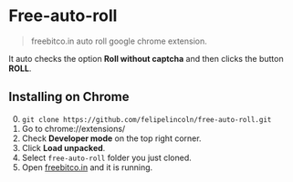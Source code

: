 # Free-auto-roll
> freebitco.in auto roll google chrome extension.

It auto checks the option **Roll without captcha** and then clicks
the button **ROLL**.  

## Installing on Chrome
0. `git clone https://github.com/felipelincoln/free-auto-roll.git`
1. Go to chrome://extensions/
2. Check **Developer mode** on the top right corner.
3. Click **Load unpacked**.
4. Select `free-auto-roll` folder you just cloned.
5. Open [freebitco.in](https://freebico.in) and it is running.


